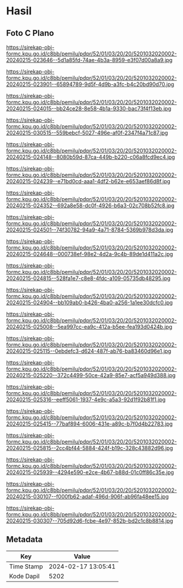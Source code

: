 # Hasil

## Foto C Plano

https://sirekap-obj-formc.kpu.go.id/c8bb/pemilu/pdpr/52/01/03/20/20/5201032020002-20240215-023646--5d1a85fd-74ae-4b3a-8959-e3f07d00a8a9.jpg

https://sirekap-obj-formc.kpu.go.id/c8bb/pemilu/pdpr/52/01/03/20/20/5201032020002-20240215-023901--65894789-9d5f-4d9b-a3fc-b4c20bd90d70.jpg

https://sirekap-obj-formc.kpu.go.id/c8bb/pemilu/pdpr/52/01/03/20/20/5201032020002-20240215-024015--bb24ce28-8e58-4b1a-9330-bac73f4f13eb.jpg

https://sirekap-obj-formc.kpu.go.id/c8bb/pemilu/pdpr/52/01/03/20/20/5201032020002-20240215-030515--559bebcf-5027-496e-af0f-2347f4a71c87.jpg

https://sirekap-obj-formc.kpu.go.id/c8bb/pemilu/pdpr/52/01/03/20/20/5201032020002-20240215-024148--8080b59d-87ca-449b-b220-c06a8fcd9ec4.jpg

https://sirekap-obj-formc.kpu.go.id/c8bb/pemilu/pdpr/52/01/03/20/20/5201032020002-20240215-024239--e71bd0cd-aaa1-4df2-b62e-e653aef86d8f.jpg

https://sirekap-obj-formc.kpu.go.id/c8bb/pemilu/pdpr/52/01/03/20/20/5201032020002-20240215-024352--692a8e58-dc0f-4926-b6a3-02c708b52fc8.jpg

https://sirekap-obj-formc.kpu.go.id/c8bb/pemilu/pdpr/52/01/03/20/20/5201032020002-20240215-024501--74f30782-94a9-4a71-8784-5369b978d3da.jpg

https://sirekap-obj-formc.kpu.go.id/c8bb/pemilu/pdpr/52/01/03/20/20/5201032020002-20240215-024648--000738ef-98e2-4d2a-9c4b-89de1d411a2c.jpg

https://sirekap-obj-formc.kpu.go.id/c8bb/pemilu/pdpr/52/01/03/20/20/5201032020002-20240215-024815--528fa1e7-c8e8-4fdc-a109-05735db48295.jpg

https://sirekap-obj-formc.kpu.go.id/c8bb/pemilu/pdpr/52/01/03/20/20/5201032020002-20240215-024904--bb109ab0-b426-4ba0-a256-1a1ee30dcfc0.jpg

https://sirekap-obj-formc.kpu.go.id/c8bb/pemilu/pdpr/52/01/03/20/20/5201032020002-20240215-025008--5ea997cc-ea9c-412a-b5ee-fea193d0424b.jpg

https://sirekap-obj-formc.kpu.go.id/c8bb/pemilu/pdpr/52/01/03/20/20/5201032020002-20240215-025115--0ebdefc3-d624-487f-ab76-ba83460d96e1.jpg

https://sirekap-obj-formc.kpu.go.id/c8bb/pemilu/pdpr/52/01/03/20/20/5201032020002-20240215-025220--372c4499-50ce-42a9-85e7-acf5a949d388.jpg

https://sirekap-obj-formc.kpu.go.id/c8bb/pemilu/pdpr/52/01/03/20/20/5201032020002-20240215-025316--eeff5061-1937-4e9c-a5a3-92d1f92b81f1.jpg

https://sirekap-obj-formc.kpu.go.id/c8bb/pemilu/pdpr/52/01/03/20/20/5201032020002-20240215-025415--77baf894-6006-431e-a89c-b7f0d4b22783.jpg

https://sirekap-obj-formc.kpu.go.id/c8bb/pemilu/pdpr/52/01/03/20/20/5201032020002-20240215-025815--2cc4bf44-5884-424f-b19c-328c43882d96.jpg

https://sirekap-obj-formc.kpu.go.id/c8bb/pemilu/pdpr/52/01/03/20/20/5201032020002-20240215-025939--4294e590-e2ce-4b67-b88d-01c0ff86c35e.jpg

https://sirekap-obj-formc.kpu.go.id/c8bb/pemilu/pdpr/52/01/03/20/20/5201032020002-20240215-030107--f000fb62-adaf-496d-906f-ab96fa48ee15.jpg

https://sirekap-obj-formc.kpu.go.id/c8bb/pemilu/pdpr/52/01/03/20/20/5201032020002-20240215-030307--705d92d6-fcbe-4e97-852b-bd2c1c8b8814.jpg


## Metadata

| Key        | Value               |
| ---------- | ------------------- |
| Time Stamp | 2024-02-17 13:05:41 |
| Kode Dapil | 5202                |



